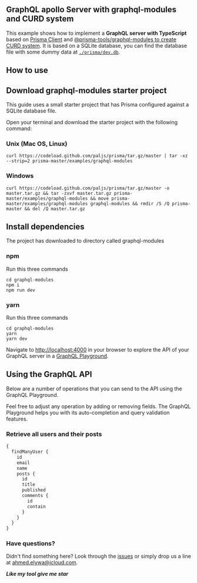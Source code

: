 ## GraphQL apollo Server with graphql-modules and CURD system

This example shows how to implement a **GraphQL server with TypeScript** based on [Prisma Client](https://www.prisma.io/docs/) and [@prisma-tools/graphql-modules to create CURD system](../../packages/graphql-modules). It is based on a SQLite database, you can find the database file with some dummy data at [`./prisma/dev.db`](./prisma/dev.db).

## How to use

## Download graphql-modules starter project

This guide uses a small starter project that has Prisma configured against a SQLite database file.

Open your terminal and download the starter project with the following command:

### Unix (Mac OS, Linux)

```shell script
curl https://codeload.github.com/paljs/prisma/tar.gz/master | tar -xz --strip=2 prisma-master/examples/graphql-modules
```

### Windows

```shell script
curl https://codeload.github.com/paljs/prisma/tar.gz/master -o master.tar.gz && tar -zxvf master.tar.gz prisma-master/examples/graphql-modules && move prisma-master/examples/graphql-modules graphql-modules && rmdir /S /Q prisma-master && del /Q master.tar.gz
```

## Install dependencies

The project has downloaded to directory called graphql-modules

### npm

Run this three commands

```shell script
cd graphql-modules
npm i
npm run dev
```

### yarn

Run this three commands

```shell script
cd graphql-modules
yarn
yarn dev
```

Navigate to [http://localhost:4000](http://localhost:4000/) in your browser to explore the API of your GraphQL server in a [GraphQL Playground](https://github.com/prisma/graphql-playground).

## Using the GraphQL API

Below are a number of operations that you can send to the API using the GraphQL Playground.

Feel free to adjust any operation by adding or removing fields. The GraphQL Playground helps you with its auto-completion and query validation features.

### Retrieve all users and their posts

```graphql
{
  findManyUser {
    id
    email
    name
    posts {
      id
      title
      published
      comments {
        id
        contain
      }
    }
  }
}
```

### Have questions?

Didn't find something here? Look through the [issues](https://github.com/paljs/prisma/issues) or simply drop us a line at <ahmed.elywa@icloud.com>.

**_Like my tool give me star_**
